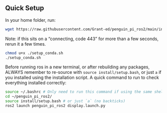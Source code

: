 ## Quick Setup
In your home folder, run:
```sh
wget https://raw.githubusercontent.com/Grant-ed/penguin_pi_ros2/main/installation/setup_conda.sh
```
Note: if this sits on a “connecting, code 443” for more than a few seconds, rerun it a few times.
```sh
chmod u+x ./setup_conda.sh
./setup_conda.sh
```
Before running ros in a new terminal, or after rebuilding any packages, ALWAYS remember to re-source with `source install/setup.bash`, or just `a` if you installed using the installation script. A quick command to run to check everything installed correctly:
```sh
source ~/.bashrc # Only need to run this command if using the same shell as used in the install script
cd ~/penguin_pi_ros2/
source install/setup.bash # or just `a` (no backticks)
ros2 launch penguin_pi_ros2 display.launch.py
```
